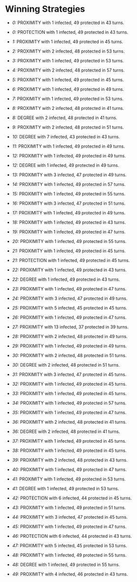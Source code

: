 # Winning Strategies

* _0:_ PROXIMITY with 1 infected, 49 protected in 43 turns.


* _0:_ PROTECTION with 1 infected, 49 protected in 43 turns.


* _1:_ PROXIMITY with 1 infected, 49 protected in 45 turns.


* _2:_ PROXIMITY with 2 infected, 48 protected in 53 turns.


* _3:_ PROXIMITY with 1 infected, 49 protected in 53 turns.


* _4:_ PROXIMITY with 2 infected, 48 protected in 57 turns.


* _5:_ PROXIMITY with 1 infected, 49 protected in 45 turns.


* _6:_ PROXIMITY with 1 infected, 49 protected in 49 turns.


* _7:_ PROXIMITY with 1 infected, 49 protected in 53 turns.


* _8:_ PROXIMITY with 2 infected, 48 protected in 41 turns.


* _8:_ DEGREE with 2 infected, 48 protected in 41 turns.


* _9:_ PROXIMITY with 2 infected, 48 protected in 51 turns.


* _10:_ DEGREE with 7 infected, 43 protected in 43 turns.


* _11:_ PROXIMITY with 1 infected, 49 protected in 49 turns.


* _12:_ PROXIMITY with 1 infected, 49 protected in 49 turns.


* _12:_ DEGREE with 1 infected, 49 protected in 49 turns.


* _13:_ PROXIMITY with 3 infected, 47 protected in 49 turns.


* _14:_ PROXIMITY with 1 infected, 49 protected in 57 turns.


* _15:_ PROXIMITY with 1 infected, 49 protected in 55 turns.


* _16:_ PROXIMITY with 3 infected, 47 protected in 51 turns.


* _17:_ PROXIMITY with 1 infected, 49 protected in 49 turns.


* _18:_ PROXIMITY with 1 infected, 49 protected in 43 turns.


* _19:_ PROXIMITY with 1 infected, 49 protected in 47 turns.


* _20:_ PROXIMITY with 1 infected, 49 protected in 55 turns.


* _21:_ PROXIMITY with 1 infected, 49 protected in 45 turns.


* _21:_ PROTECTION with 1 infected, 49 protected in 45 turns.


* _22:_ PROXIMITY with 1 infected, 49 protected in 43 turns.


* _22:_ DEGREE with 1 infected, 49 protected in 43 turns.


* _23:_ PROXIMITY with 1 infected, 49 protected in 47 turns.


* _24:_ PROXIMITY with 3 infected, 47 protected in 49 turns.


* _25:_ PROXIMITY with 5 infected, 45 protected in 45 turns.


* _26:_ PROXIMITY with 1 infected, 49 protected in 47 turns.


* _27:_ PROXIMITY with 13 infected, 37 protected in 39 turns.


* _28:_ PROXIMITY with 2 infected, 48 protected in 49 turns.


* _29:_ PROXIMITY with 1 infected, 49 protected in 49 turns.


* _30:_ PROXIMITY with 2 infected, 48 protected in 51 turns.


* _30:_ DEGREE with 2 infected, 48 protected in 51 turns.


* _31:_ PROXIMITY with 3 infected, 47 protected in 45 turns.


* _32:_ PROXIMITY with 1 infected, 49 protected in 45 turns.


* _33:_ PROXIMITY with 1 infected, 49 protected in 45 turns.


* _34:_ PROXIMITY with 1 infected, 49 protected in 57 turns.


* _35:_ PROXIMITY with 1 infected, 49 protected in 47 turns.


* _36:_ PROXIMITY with 2 infected, 48 protected in 41 turns.


* _36:_ DEGREE with 2 infected, 48 protected in 41 turns.


* _37:_ PROXIMITY with 1 infected, 49 protected in 45 turns.


* _38:_ PROXIMITY with 1 infected, 49 protected in 45 turns.


* _39:_ PROXIMITY with 2 infected, 48 protected in 43 turns.


* _40:_ PROXIMITY with 1 infected, 49 protected in 47 turns.


* _41:_ PROXIMITY with 1 infected, 49 protected in 53 turns.


* _41:_ DEGREE with 1 infected, 49 protected in 53 turns.


* _42:_ PROTECTION with 6 infected, 44 protected in 45 turns.


* _43:_ PROXIMITY with 1 infected, 49 protected in 51 turns.


* _44:_ PROXIMITY with 3 infected, 47 protected in 45 turns.


* _45:_ PROXIMITY with 1 infected, 49 protected in 47 turns.


* _46:_ PROTECTION with 6 infected, 44 protected in 43 turns.


* _47:_ PROXIMITY with 5 infected, 45 protected in 53 turns.


* _48:_ PROXIMITY with 1 infected, 49 protected in 55 turns.


* _48:_ DEGREE with 1 infected, 49 protected in 55 turns.


* _49:_ PROXIMITY with 4 infected, 46 protected in 43 turns.


